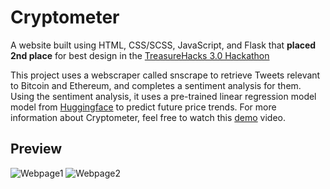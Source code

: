 # Cryptometer
A website built using HTML, CSS/SCSS, JavaScript, and Flask that **placed 2nd place** for best design in the [TreasureHacks 3.0 Hackathon](https://treasure-hacks-3-0.devpost.com/)

This project uses a webscraper called snscrape to retrieve Tweets relevant to Bitcoin and Ethereum, and completes a sentiment analysis for them. Using the sentiment analysis, it uses a pre-trained linear regression model model from [Huggingface](https://huggingface.co/cardiffnlp/twitter-roberta-base-sentiment) to predict future price trends. For more information about Cryptometer, feel free to watch this [demo](https://youtu.be/aNVU30JnBGY) video.

## Preview
![Webpage1](https://i.ibb.co/wYJzCHG/Screenshot-from-2023-07-03-13-41-39.png)
![Webpage2](https://i.ibb.co/mGb8vcN/Screenshot-from-2023-07-03-13-41-59.png)
